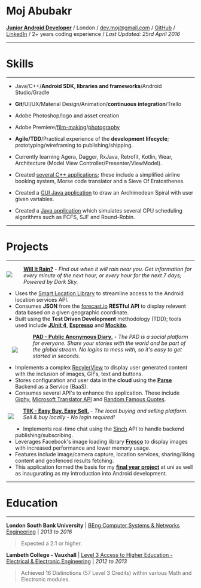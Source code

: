 # Moj Abubakr #

[**Junior Android Developer**](https://play.google.com/store/apps/dev?id=8172763766761443972) / London / [dev.moj@gmail.com](mailto:dev.moj@gmail.com) / [GitHub](https://github.com/MojRoid) / [LinkedIn](https://www.linkedin.com/in/mojroid) / 2+ years coding experience / *Last Updated: 25rd April 2016*


---
# Skills #
---

- Java/C++/**Android SDK, libraries and frameworks**/Android Studio/Gradle
- **Git**/UI/UX/Material Design/Animation/**continuous integration**/Trello
- Adobe Photoshop/logo and asset creation
- Adobe Premiere/[film-making](https://www.youtube.com/watch?v=dLm-860kFT8)/[photography](http://moj-a.tumblr.com/)
- **Agile/TDD**/Practical experience of the **development lifecycle**; prototyping/wireframing to publishing/shipping. 
- Currently learning Agera, Dagger, RxJava, Retrofit, Kotlin, Wear, Architecture (Model View Controller/Presenter/ViewModel).



- Created [several C++ applications](https://github.com/MojRoid/Uni/tree/master/C%2B%2B); these include a simplified airline booking system, Morse code translator and a Sieve Of Eratosthenes.
- Created a [GUI Java application](https://github.com/MojRoid/Uni/tree/master/Java%20-%20Year%201) to draw an Archimedean Spiral with user given variables.
- Created a [Java application](https://github.com/MojRoid/Uni/tree/master/Java%20-%20Year%202) which simulates several CPU scheduling algorithms such as FCFS, SJF and Round-Robin.

---
# Projects #
---

<img style=
"float: left;
PADDING-LEFT:   0px;
PADDING-TOP:    15px;
PADDING-RIGHT:  30px;
PADDING-BOTTOM: 20px"
src="https://lh3.googleusercontent.com/klF-nofcXw-QpYnaIlItl4bxQxemyo4mg_3nnZAKzrbv9zG1W6wPjo-0ud5mL7qBng=w100">


[**Will It Rain?**](https://play.google.com/store/apps/details?id=moj.rain) - *Find out when it will rain near you. Get information for every minute of the next hour, or every hour for the next 7 days; Powered by Dark Sky.*

- Uses the [Smart Location Library](https://github.com/mrmans0n/smart-location-lib) to streamline access to the Android location services API.
- Consumes **JSON** from the [forecast.io](http://forecast.io) **RESTful API** to display relevent data based on a given geographic coordinate.
- Built using the **Test Driven Development** methodology (TDD); tools used include [**JUnit 4**](http://junit.org/), [**Espresso**](https://google.github.io/android-testing-support-library/docs/espresso/) and [**Mockito**](http://mockito.org/).


<img style=
"float: left;
PADDING-LEFT:   15px;
PADDING-TOP:    35px;
PADDING-RIGHT:  40px;
PADDING-BOTTOM: 20px"
src="https://lh3.googleusercontent.com/EEyEZ6H7lWOn2bYt2Z59a0TSmSBYxlQfLXkhQvvvMcdR1wAUfXOV-DX322ldrWCNRw=w75">


[**PAD - Public Anonymous Diary.**](https://play.google.com/store/apps/details?id=dev.moj.pad) - *The PAD is a social platform for everyone. Share your stories with the world and be part of the global stream. No logins to mess with, so it's easy to get started in seconds.*

- Implements a complex [RecylerView](http://developer.android.com/reference/android/support/v7/widget/RecyclerView.html) to display user generated content with the inclusion of images, GIFs, text and buttons.
- Stores configuration and user data in the **cloud** using the [**Parse**](https://www.parse.com) Backend as a Service (BaaS).
- Consumes several API's to enhance the application. These include [Giphy](https://api.giphy.com/), [Microsoft Translator API](https://www.microsoft.com/en-us/translator/translatorapi.aspx) and [Random Famous Quotes](https://market.mashape.com/andruxnet/random-famous-quotes). 


<img style=
"float: left;
PADDING-LEFT:   4px;
PADDING-TOP:    15px;
PADDING-RIGHT:  25px;
PADDING-BOTTOM: 20px"
src="https://lh3.googleusercontent.com/6fmcZ1cbSX2Qm8qFokyZbkKFQ4SQYeNrmfXNL3T_wcUKg_jeKUKIOsxPRg3S679suYk=w100">


[**TIIK - Easy Buy. Easy Sell.**](https://play.google.com/store/apps/details?id=com.tiikit.tiik) - *The local buying and selling platform. Sell & buy locally - No login required!*

- Implements real-time chat using the [Sinch](https://www.sinch.com/) API to handle backend publishing/subscribing.
- Leverages Facebook's image loading library **[Fresco](http://frescolib.org/)** to display images with increased performance and lower memory usage.
- Features include image/camera capture, location services, sharing/liking content and geofenced results fetching.
- This application formed the basis for my **[final year project](https://github.com/MojRoid/TIIK/raw/master/TIIK%20-%20Report.pdf)** at uni as well as inaugurating as my introduction into Android development.

---
# Education #
---

**London South Bank University** | [BEng Computer Systems & Networks Engineering](https://www.lsbu.ac.uk/courses/course-finder/computer-systems-networks-beng-hons) | *2013 to 2016*
>Expected a 2:1 or higher.



**Lambeth College - Vauxhall** | [Level 3 Access to Higher Education - Electrical & Electronic Engineering](http://www.lambethcollege.ac.uk/courses/electrical-and-electronics-engineering-ocnlr-access-to-higher-education/category/adults/) | *2012 to 2013*
>Achieved 16 Distinctions (57 Level 3 Credits) within various Math and Electronic modules.